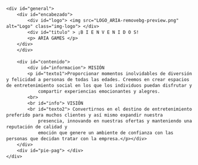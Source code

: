 
<html lang="en">
<head>
    <meta charset="UTF-8">
    <meta name="viewport" content="width=device-width, initial-scale=1.0">
    <link rel="stylesheet" href="DISEÑO.css">
    <title>Práctica 1 uso de DIV</title>
</head>
<body>
 
    <div id="general">
        <div id="encabezado">
            <div id="logo"> <img src="LOGO_ARIA-removebg-preview.png" alt="Logo" class="img-logo"> </div>
            <div id="titulo" > ¡B I E N V E N I D O S!
            <p> ARIA GAMES </p> 
        </div>
        </div>

        <div id="contenido"> 
            <div id="informacion"> MISIÓN 
            <p id="texto1">Proporcionar momentos inolvidables de diversión y felicidad a personas de todas las edades. Creemos en crear espacios de entretenimiento social en los que los individuos puedan disfrutar y 
                compartir experiencias emocionantes y alegres. 
            <br>
            <br id="info"> VISIÓN
            <br id="texto2"> Convertirnos en el destino de entretenimiento preferido para muchos clientes y así mismo expandir nuestra 
                presencia, innovando en nuestras ofertas y manteniendo una reputación de calidad y 
                emoción que genere un ambiente de confianza con las personas que decidan tratar con la empresa.</p></div>
        </div>
        <div id="pie-pag"> </div>
    </div>

</body>
</html>

